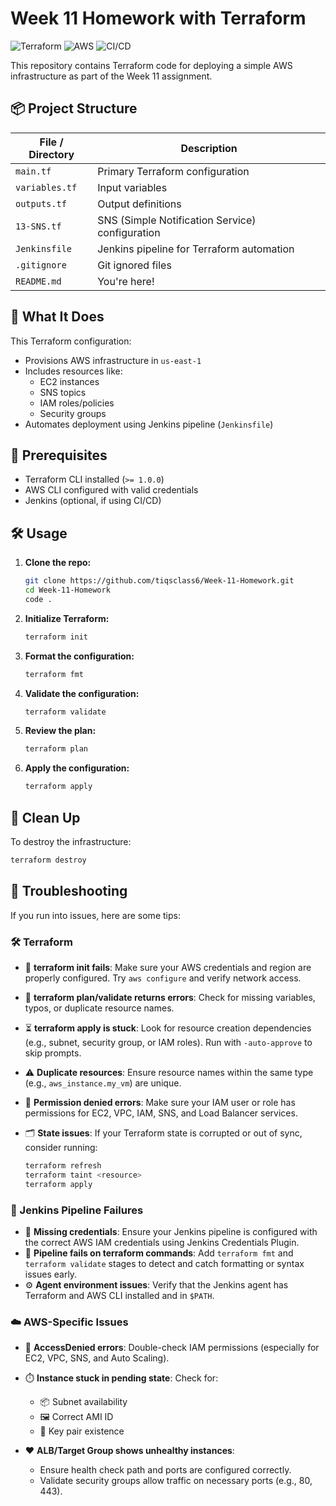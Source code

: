 # Week 11 Homework with Terraform

![Terraform](https://img.shields.io/badge/Terraform-1.5+-623CE4?logo=terraform&logoColor=white)
![AWS](https://img.shields.io/badge/AWS-Deployed-orange?logo=amazon-aws)
![CI/CD](https://img.shields.io/badge/Jenkins-Automated-blue?logo=jenkins)

This repository contains Terraform code for deploying a simple AWS infrastructure as part of the Week 11 assignment.

## 📦 Project Structure

| File / Directory | Description                                      |
|------------------|--------------------------------------------------|
| `main.tf`        | Primary Terraform configuration                  |
| `variables.tf`   | Input variables                                  |
| `outputs.tf`     | Output definitions                               |
| `13-SNS.tf`      | SNS (Simple Notification Service) configuration  |
| `Jenkinsfile`    | Jenkins pipeline for Terraform automation        |
| `.gitignore`     | Git ignored files                                |
| `README.md`      | You're here!                                     |

## 🚀 What It Does

This Terraform configuration:

- Provisions AWS infrastructure in `us-east-1`
- Includes resources like:
  - EC2 instances
  - SNS topics
  - IAM roles/policies
  - Security groups
- Automates deployment using Jenkins pipeline (`Jenkinsfile`)

## 🔧 Prerequisites

- Terraform CLI installed (`>= 1.0.0`)
- AWS CLI configured with valid credentials
- Jenkins (optional, if using CI/CD)

## 🛠️ Usage

1. **Clone the repo:**

   ```bash
   git clone https://github.com/tiqsclass6/Week-11-Homework.git
   cd Week-11-Homework
   code .
   ```

2. **Initialize Terraform:**

   ```bash
   terraform init
   ```

3. **Format the configuration:**

   ```bash
   terraform fmt
   ```

4. **Validate the configuration:**

   ```bash
   terraform validate
   ```

5. **Review the plan:**

   ```bash
   terraform plan
   ```

6. **Apply the configuration:**

   ```bash
   terraform apply
   ```

## 🧼 Clean Up

To destroy the infrastructure:

```bash
terraform destroy
```

## 🧰 Troubleshooting

If you run into issues, here are some tips:

### 🛠️ Terraform

- 🧩 **terraform init fails**: Make sure your AWS credentials and region are properly configured. Try `aws configure` and verify network access.
- 🧪 **terraform plan/validate returns errors**: Check for missing variables, typos, or duplicate resource names.
- ⏳ **terraform apply is stuck**: Look for resource creation dependencies (e.g., subnet, security group, or IAM roles). Run with `-auto-approve` to skip prompts.
- ⚠️ **Duplicate resources**: Ensure resource names within the same type (e.g., `aws_instance.my_vm`) are unique.
- 🔐 **Permission denied errors**: Make sure your IAM user or role has permissions for EC2, VPC, IAM, SNS, and Load Balancer services.
- 🗂️ **State issues**: If your Terraform state is corrupted or out of sync, consider running:

  ```bash
  terraform refresh
  terraform taint <resource>
  terraform apply
  ```

### 🧱 Jenkins Pipeline Failures

- 🔑 **Missing credentials**: Ensure your Jenkins pipeline is configured with the correct AWS IAM credentials using Jenkins Credentials Plugin.
- 🧹 **Pipeline fails on terraform commands**: Add `terraform fmt` and `terraform validate` stages to detect and catch formatting or syntax issues early.
- ⚙️ **Agent environment issues**: Verify that the Jenkins agent has Terraform and AWS CLI installed and in `$PATH`.

### ☁️ AWS-Specific Issues

- 🚫 **AccessDenied errors**: Double-check IAM permissions (especially for EC2, VPC, SNS, and Auto Scaling).

- ⏱️ **Instance stuck in pending state**: Check for:
  - 📦 Subnet availability
  - 🖼️ Correct AMI ID
  - 🔐 Key pair existence

- ❤️ **ALB/Target Group shows unhealthy instances**:
  - Ensure health check path and ports are configured correctly.
  - Validate security groups allow traffic on necessary ports (e.g., 80, 443).
